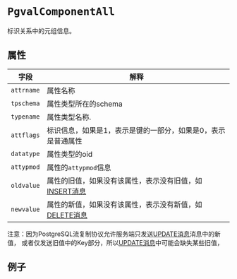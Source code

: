 # ```PgvalComponentAll```

标识关系中的元组信息。

## 属性

字段 | 解释
----|----
```attrname``` | 属性名称 
```tpschema``` | 属性类型所在的schema
```typename``` | 属性类型名称.
```attflags``` | 标识信息，如果是1，表示是键的一部分，如果是0，表示是普通属性
```datatype``` | 属性类型的oid
```attypmod``` | 属性的```attypmod```信息
```oldvalue``` | 属性的旧值，如果没有该属性，表示没有旧值，如[INSERT消息](./pgval-tuple-insert.md)
```newvalue``` | 属性的新值，如果没有该属性，表示没有新值，如[DELETE消息](./pgval-tuple-delete.md)

注意：因为PostgreSQL流复制协议允许服务端只发送[UPDATE消息](./pgval-tuple-update.md)消息中的新值，
或者仅发送旧值中的Key部分，所以[UPDATE消息](./pgval-tuple-update.md)中可能会缺失某些旧值，

## 例子
